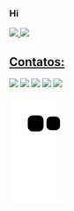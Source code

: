 ### Hi

<div>
<a href="https://github.com/piciliano">
<img height="180em" src="https://github-readme-stats.vercel.app/api/top-langs/?username=piciliano&layout=compact&langs_count=7&theme=dracula"/>
<img height="180em" src="https://github-readme-stats.vercel.app/api?username=piciliano&show_icons=true&theme=dracula&include_all_commits=true&count_private=true"/>
</div>

## Contatos:
  

<div>
<a href="https://www.youtube.com/seu-canal-youtube-aqui" target="_blank"><img src="https://img.shields.io/badge/YouTube-FF0000?style=for-the-badge&logo=youtube&logoColor=white" target="_blank"></a>
<a href="https://instagram.com/seu-usuário-instagram-aqui" target="_blank"><img src="https://img.shields.io/badge/-Instagram-%23E4405F?style=for-the-badge&logo=instagram&logoColor=white" target="_blank"></a>
<a href="https://www.twitch.tv/seu-usuário-aqui" target="_blank"><img src="https://img.shields.io/badge/Twitch-9146FF?style=for-the-badge&logo=twitch&logoColor=white" target="_blank"></a>
<a href = "mailto:contato@seu-usuário-aqui"><img src="https://img.shields.io/badge/Gmail-D14836?style=for-the-badge&logo=gmail&logoColor=white" target="_blank"></a>
<a href="https://www.linkedin.com/in/picilianovasconcelos/" target="_blank"><img src="https://img.shields.io/badge/-LinkedIn-%230077B5?style=for-the-badge&logo=linkedin&logoColor=white" target="_blank"></a>   
  
  ![Snake animation](https://github.com/piciliano/piciliano/blob/output/github-contribution-grid-snake.svg)
  
</div>
